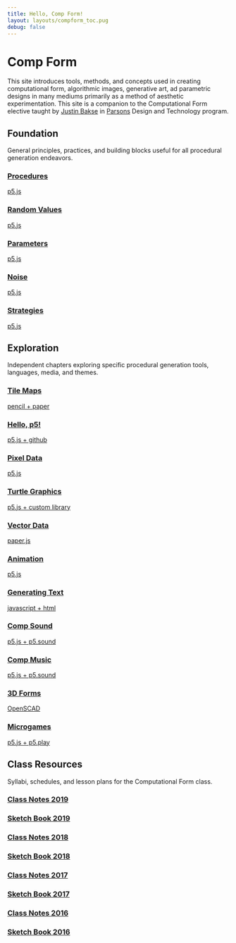 ```yaml
---
title: Hello, Comp Form!
layout: layouts/compform_toc.pug
debug: false
---
```


<script src="https://cdnjs.cloudflare.com/ajax/libs/p5.js/0.5.16/p5.min.js"></script>
<script src="./index_mess.js"></script>



# Comp Form

<div class="col-6 col-md-6 overview top">
This site introduces tools, methods, and concepts used in creating computational form, algorithmic images, generative art, ad parametric designs in many mediums primarily as a method of aesthetic experimentation. This site is a companion to the Computational Form elective taught by <a href="http://justinbakse.com">Justin Bakse</a> in <a href="parsons.edu">Parsons</a> Design and Technology program.
</div>

## Foundation
<!-- Outer -->
<div class="row">

<div class="col-8 col-md-3 overview">
General principles, practices, and building blocks useful for all procedural generation endeavors.
</div>

<!-- Inner -->
<div class="col-12 col-md-9">
<div class="row">

<!-- <a class="col-6 col-md-4" data-ready="true" href="./introduction">

### Class Introduction
p5.js

</a> -->

<a class="col-6 col-md-4" data-ready="true" href="./procedures">

### Procedures
p5.js

</a>

<a class="col-6 col-md-4" data-ready="true" href="./random">

### Random Values
p5.js

</a>


<a class="col-6 col-md-4" href="./parameters">

### Parameters
p5.js

</a>





<a class="col-6 col-md-4" data-ready="true" href="./noise">

### Noise
p5.js

</a>

<a class="col-6 col-md-4" data-ready="true" href="./strategy">

### Strategies
p5.js

</a>


</div>
</div>
<!-- /Inner -->
</div>
<!-- /Outer -->




## Exploration

<!-- Outer -->
<div class="row">

<div class="col-8 col-md-3 overview">
Independent chapters exploring specific procedural generation tools, languages, media, and themes.
</div>

<!-- Inner -->
<div class="col-12 col-md-9">
<div class="row">


<a class="col-6 col-md-4" data-ready="true" href="./tiles">

### Tile Maps
pencil + paper

</a>


<a class="col-6 col-md-4" data-ready="true" href="./p5">

### Hello, p5!
p5.js + github

</a>



<a class="col-6 col-md-4" data-ready="true" href="./pixels">

### Pixel Data
p5.js

</a>

<a class="col-6 col-md-4" data-ready="true" href="./turtles">

### Turtle Graphics
p5.js + custom library

</a>


<a class="col-6 col-md-4" data-ready="true" href="./vectors">

### Vector Data
paper.js

</a>


<a class="col-6 col-md-4" data-ready="true" href="./animation">

### Animation
p5.js

</a>


<a class="col-6 col-md-4" data-ready="true" href="./text">

### Generating Text
javascript + html

</a>


<a class="col-6 col-md-4" data-ready="true" href="./sound">

### Comp Sound
p5.js + p5.sound

</a>

<a class="col-6 col-md-4" data-ready="true" href="./music">

### Comp Music
p5.js + p5.sound

</a>


<a class="col-6 col-md-4" data-ready="true" href="./3D">

### 3D Forms
OpenSCAD

</a>


<a class="col-6 col-md-4" data-ready="ture" href="./microgames">

### Microgames
p5.js + p5.play

</a>


<!-- 

<a class="col-6 col-md-4" data-ready="false" href="./#">

### Realtime Video
Vuo

</a>
 -->


</div>
</div>
<!-- /Inner -->
</div>
<!-- /Outer -->






## Class Resources


<!-- Outer -->
<div class="row">

<div class="col-8 col-md-3 overview">
Syllabi, schedules, and lesson plans for the Computational Form class.
</div>

<!-- Inner -->
<div class="col-12 col-md-6">
<div class="row">


<!-- <a class="col-6 col-md-6" data-ready="true" href="./introduction">

&nbsp;

</a> -->



<a class="col-6 col-md-6" data-ready="true" href="./2019">

### Class Notes 2019

</a>


<a class="col-6 col-md-6" data-ready="true" href="http://sketches2019.compform.net">

### Sketch Book 2019

</a>

<a class="col-6 col-md-6" data-ready="true" href="./2018">

### Class Notes 2018

</a>


<a class="col-6 col-md-6" data-ready="true" href="http://sketches2018.compform.net">

### Sketch Book 2018

</a>



<a class="col-6 col-md-6" data-ready="true" href="http://2017.compform.net/">

### Class Notes 2017

</a>


<a class="col-6 col-md-6" data-ready="true" href="http://sketches.compform.net">

### Sketch Book 2017

</a>


<a class="col-6 col-md-6" data-ready="true" href="http://psam3060-d-s16.github.io/class_notes/">

### Class Notes 2016

</a>


<a class="col-6 col-md-6" data-ready="true" href="http://compform.tumblr.com/">

### Sketch Book 2016

</a>



</div>
</div>
<!-- /Inner -->
</div>
<!-- /Outer -->

<!--


# Comp Form Spring 2018


<a class="col-6 col-md-4" data-ready="true" href="./introduction">

### Introduction
p5.js

</a>


### [Syllabus](./syllabus.html) | [Sketch Blog](http://sketches2018.compform.net/) | [Case Study Assignment](http://localhost:3000/turtles/plan.html#comp-form-case-study)

<br/>

| Lesson Plan                                   | Topics                                               |
| --------------------------------------------- | ---------------------------------------------------- |
| **Foundation**                                | &nbsp;                                               |
| [Week 1, January 26](introduction/plan.html)  | [Introduction](introduction), [Tile Graphics](tiles) |
| [Week 2, February 2](random/plan.html)        | [Random Values](random)                              |
| [Week 3, February 9](parameters/plan.html)    | [Parameters](parameters)                             |
| [Week 4, February 16](noise/plan.html)        | [Noise](noise)                                       |
| [Week 5, February 23](strategy/plan.html)     | [Strategy](strategy)                                 |
| **Exploration**                               | &nbsp;                                               |
| [Week 6, March 2](pixels/plan.html)           | [Pixel Data](pixels)                                 |
| [Week 7, March 9](turtles/plan.html)          | [Turtle Graphics](turtles)                           |
| [Week 8, March 16](vectors/plan.html)         | [Vector Data](vectors)                               |
| Week 9, March 23{gray}                        | Spring Break{gray}                                   |
| [Week 10, March 30](#)                        | [Animation](animation)                               |
| [Week 11, April 6](text/plan.html)            | [Generating Text](text)                              |
| [Week 12, April 13](sound/plan.html)          | [Generating Sound](sound)                            |
| [Week 13, April 20](music/plan.html)          | [Music](music)                                       |
| [Week 14, April 27](3D/plan.html)             | [3D Forms](3D)                                       |
| [Week 15, May 4](microgames/plan.html)        | [Microgames](microgames)                             |
| [Week 16, May 11](postmortem_party/plan.html) | Postmortem Party                                     |


-->


<style>
    


.top {
    /* border: 1px solid red; */
    padding: 0;
    font-size: 14px;
}



</style>